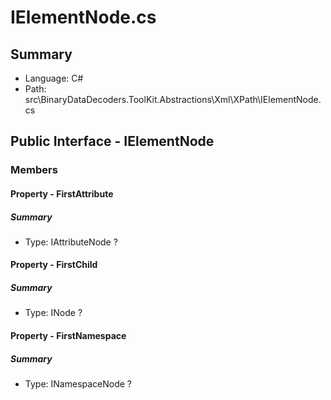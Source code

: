 ﻿# IElementNode.cs

## Summary

* Language: C#
* Path: src\BinaryDataDecoders.ToolKit.Abstractions\Xml\XPath\IElementNode.cs

## Public Interface - IElementNode

### Members

#### Property - FirstAttribute

##### Summary

 * Type: IAttributeNode ? 

#### Property - FirstChild

##### Summary

 * Type: INode ? 

#### Property - FirstNamespace

##### Summary

 * Type: INamespaceNode ? 


